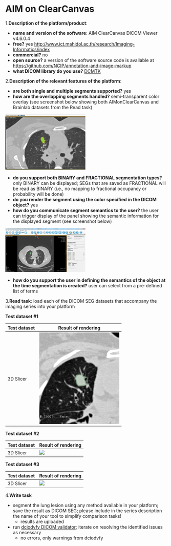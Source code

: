 # AIM on ClearCanvas

1.**Description of the platform/product**:
 * **name and version of the software**: AIM ClearCanvas DICOM Viewer v4.6.0.4
 * **free?** yes http://www.ict.mahidol.ac.th/research/Imaging-Informatics/index
 * **commercial?** no
 * **open source?** a version of the software source code is available at https://github.com/NCIP/annotation-and-image-markup
 * **what DICOM library do you use?** [DCMTK](http://dcmtk.org)

2.**Description of the relevant features of the platform**: 
 * **are both single and multiple segments supported?** yes 
 * **how are the overlapping segments handled?** semi-transparent color overlay (see screenshot below showing both AIMonClearCanvas and Brainlab datasets from the Read task)

<img src="clearcanvas/seg-overlap.png" width=250>

 * **do you support both BINARY and FRACTIONAL segmentation types?** only BINARY can be displayed; SEGs that are saved as FRACTIONAL will be read as BINARY (i.e., no mapping to fractional occupancy or probability will be done)
 * **do you render the segment using the color specified in the DICOM object?** yes
 * **how do you communicate segment semantics to the user?** the user can trigger display of the panel showing the semantic information for the displayed segment (see screenshot below)

<img src="clearcanvas/semantics-ui.png" width=250>

 * **how do you support the user in defining the semantics of the object at the time segmentation is created?** user can select from a pre-defined list of terms

3.**Read task**: load each of the DICOM SEG datasets that accompany the imaging series into your platform

**Test dataset #1**

| Test dataset | Result of rendering |
| -- | -- |
| 3D Slicer | <img src="./slicer/slicer-read-lidc.png" width=250> |


**Test dataset #2**

| Test dataset | Result of rendering |
| -- | -- |
| 3D Slicer | <img src="./slicer/slicer-read-hnc24.png" width=250> |

**Test dataset #3**

| Test dataset | Result of rendering |
| -- | -- |
| 3D Slicer | <img src="./slicer/slicer-read-hnc139.png" width=250> |



4.**Write task**
 * segment the lung lesion using any method available in your platform; save the result as DICOM SEG; please include in the series description the name of your tool to simplify comparison tasks!
   * results are uploaded
 * run [dciodvfy DICOM validator](http://www.dclunie.com/dicom3tools/dciodvfy.html); iterate on resolving the identified issues as necessary
   * no errors, only warnings from dciodvfy

